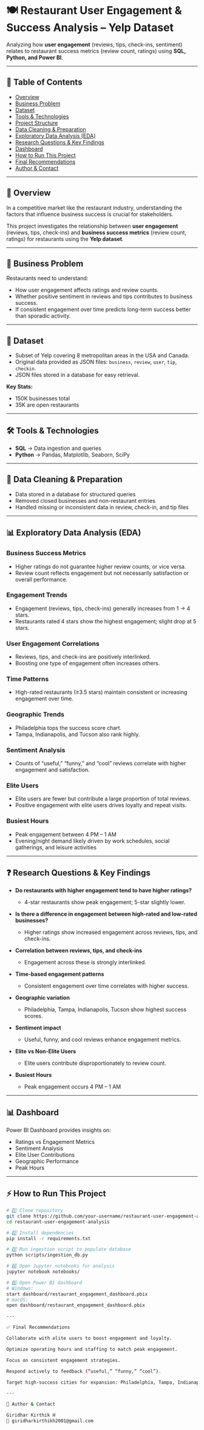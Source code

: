 # 🍽️ Restaurant User Engagement & Success Analysis – Yelp Dataset

Analyzing how **user engagement** (reviews, tips, check-ins, sentiment) relates to restaurant success metrics (review count, ratings) using **SQL, Python, and Power BI**.

---

## 📌 Table of Contents
- [Overview](#-overview)  
- [Business Problem](#-business-problem)  
- [Dataset](#-dataset)  
- [Tools & Technologies](#-tools--technologies)  
- [Project Structure](#-project-structure)  
- [Data Cleaning & Preparation](#-data-cleaning--preparation)  
- [Exploratory Data Analysis (EDA)](#-exploratory-data-analysis-eda)  
- [Research Questions & Key Findings](#-research-questions--key-findings)  
- [Dashboard](#-dashboard)  
- [How to Run This Project](#-how-to-run-this-project)  
- [Final Recommendations](#-final-recommendations)  
- [Author & Contact](#-author--contact)  

---

## 📖 Overview
In a competitive market like the restaurant industry, understanding the factors that influence business success is crucial for stakeholders.

This project investigates the relationship between **user engagement** (reviews, tips, check-ins) and **business success metrics** (review count, ratings) for restaurants using the **Yelp dataset**.

---

## 🎯 Business Problem
Restaurants need to understand:  
- How user engagement affects ratings and review counts.  
- Whether positive sentiment in reviews and tips contributes to business success.  
- If consistent engagement over time predicts long-term success better than sporadic activity.  

---

## 📂 Dataset
- Subset of Yelp covering 8 metropolitan areas in the USA and Canada.  
- Original data provided as JSON files: `business`, `review`, `user`, `tip`, `checkin`.  
- JSON files stored in a database for easy retrieval.  

**Key Stats:**  
- 150K businesses total  
- 35K are open restaurants  

---

## 🛠️ Tools & Technologies
- **SQL** → Data ingestion and queries  
- **Python** → Pandas, Matplotlib, Seaborn, SciPy  

---

## 🧹 Data Cleaning & Preparation
- Data stored in a database for structured queries  
- Removed closed businesses and non-restaurant entries  
- Handled missing or inconsistent data in review, check-in, and tip files  

---

## 📊 Exploratory Data Analysis (EDA)

### Business Success Metrics
- Higher ratings do not guarantee higher review counts, or vice versa.  
- Review count reflects engagement but not necessarily satisfaction or overall performance.  

### Engagement Trends
- Engagement (reviews, tips, check-ins) generally increases from 1 → 4 stars.  
- Restaurants rated 4 stars show the highest engagement; slight drop at 5 stars.  

### User Engagement Correlations
- Reviews, tips, and check-ins are positively interlinked.  
- Boosting one type of engagement often increases others.  

### Time Patterns
- High-rated restaurants (≥3.5 stars) maintain consistent or increasing engagement over time.  

### Geographic Trends
- Philadelphia tops the success score chart.  
- Tampa, Indianapolis, and Tucson also rank highly.  

### Sentiment Analysis
- Counts of “useful,” “funny,” and “cool” reviews correlate with higher engagement and satisfaction.  

### Elite Users
- Elite users are fewer but contribute a large proportion of total reviews.  
- Positive engagement with elite users drives loyalty and repeat visits.  

### Busiest Hours
- Peak engagement between 4 PM – 1 AM  
- Evening/night demand likely driven by work schedules, social gatherings, and leisure activities  

---

## ❓ Research Questions & Key Findings
- **Do restaurants with higher engagement tend to have higher ratings?**  
  - 4-star restaurants show peak engagement; 5-star slightly lower.  

- **Is there a difference in engagement between high-rated and low-rated businesses?**  
  - Higher ratings show increased engagement across reviews, tips, and check-ins.  

- **Correlation between reviews, tips, and check-ins**  
  - Engagement across these is strongly interlinked.  

- **Time-based engagement patterns**  
  - Consistent engagement over time correlates with higher success.  

- **Geographic variation**  
  - Philadelphia, Tampa, Indianapolis, Tucson show highest success scores.  

- **Sentiment impact**  
  - Useful, funny, and cool reviews enhance engagement metrics.  

- **Elite vs Non-Elite Users**  
  - Elite users contribute disproportionately to review count.  

- **Busiest Hours**  
  - Peak engagement occurs 4 PM – 1 AM  

---

## 📊 Dashboard
Power BI Dashboard provides insights on:  
- Ratings vs Engagement Metrics  
- Sentiment Analysis  
- Elite User Contributions  
- Geographic Performance  
- Peak Hours  

---

## ⚡ How to Run This Project
```bash
# 1️⃣ Clone repository
git clone https://github.com/your-username/restaurant-user-engagement-analysis.git
cd restaurant-user-engagement-analysis

# 2️⃣ Install dependencies
pip install -r requirements.txt

# 3️⃣ Run ingestion script to populate database
python scripts/ingestion_db.py

# 4️⃣ Open Jupyter notebooks for analysis
jupyter notebook notebooks/

# 5️⃣ Open Power BI dashboard
# Windows:
start dashboard/restaurant_engagement_dashboard.pbix
# macOS:
open dashboard/restaurant_engagement_dashboard.pbix

---

✅ Final Recommendations

Collaborate with elite users to boost engagement and loyalty.

Optimize operating hours and staffing to match peak engagement.

Focus on consistent engagement strategies.

Respond actively to feedback (“useful,” “funny,” “cool”).

Target high-success cities for expansion: Philadelphia, Tampa, Indianapolis, Tucson.

---

👤 Author & Contact

Giridhar Kirthik H
📧 giridharkirthikh2001@gmail.com

